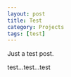 ```yaml
---
layout: post
title: Test
category: Projects
tags: [test]
---
```


Just a test post.

<!-- more -->

test...test...test




